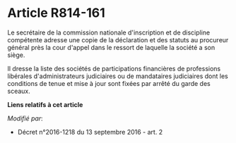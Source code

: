 # Article R814-161

Le secrétaire de la commission nationale d'inscription et de discipline compétente adresse une copie de la déclaration et des
statuts au procureur général près la cour d'appel dans le ressort de laquelle la société a son siège. 

Il dresse la liste des sociétés de participations financières de professions libérales d'administrateurs judiciaires ou de
mandataires judiciaires dont les conditions de tenue et mise à jour sont fixées par arrêté du garde des sceaux.

**Liens relatifs à cet article**

_Modifié par_:

  - Décret n°2016-1218 du 13 septembre 2016 - art. 2
